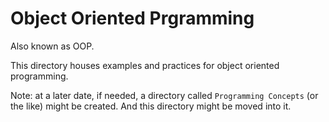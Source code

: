 # Object Oriented Prgramming

Also known as OOP.

This directory houses examples and practices for object oriented programming.

Note: at a later date, if needed, a directory called `Programming Concepts` (or the like) might be created. And this directory might be moved into it.